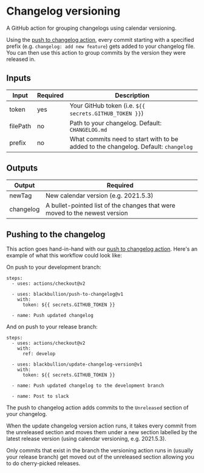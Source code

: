 # Changelog versioning

A GitHub action for grouping changelogs using calendar versioning.

Using the [push to changelog action](https://github.com/blackbullion/push-to-changelog), every commit starting with a specified prefix (e.g. `changelog: add new feature`) gets added to your changelog file. You can then use this action to group commits by the version they were released in.

## Inputs

| Input       | Required    | Description
| ----------- | ----------- | -----------
| token       | yes         | Your GitHub token (i.e. `${{ secrets.GITHUB_TOKEN }}`)
| filePath    | no          | Path to your changelog. Default: `CHANGELOG.md`
| prefix      | no          | What commits need to start with to be added to the changelog. Default: `changelog`

## Outputs

| Output      | Required    
| ----------- | -----------
| newTag      | New calendar version (e.g. 2021.5.3)        
| changelog   | A bullet-pointed list of the changes that were moved to the newest version         

## Pushing to the changelog

This action goes hand-in-hand with our [push to changelog action](https://github.com/blackbullion/push-to-changelog). Here's an example of what this workflow could look like:

On push to your development branch:

```
steps:
  - uses: actions/checkout@v2

  - uses: blackbullion/push-to-changelog@v1
    with:
      token: ${{ secrets.GITHUB_TOKEN }}

  - name: Push updated changelog
```

And on push to your release branch:

```
steps:
  - uses: actions/checkout@v2
    with:
      ref: develop

  - uses: blackbullion/update-changelog-version@v1
    with:
      token: ${{ secrets.GITHUB_TOKEN }}

  - name: Push updated changelog to the development branch

  - name: Post to slack
```
The push to changelog action adds commits to the `Unreleased` section of your changelog.

When the update changelog version action runs, it takes every commit from the unreleased section and moves them under a new section labelled by the latest release version (using calendar versioning, e.g. 2021.5.3).

Only commits that exist in the branch the versioning action runs in (usually your release branch) get moved out of the unreleased section allowing you to do cherry-picked releases.
